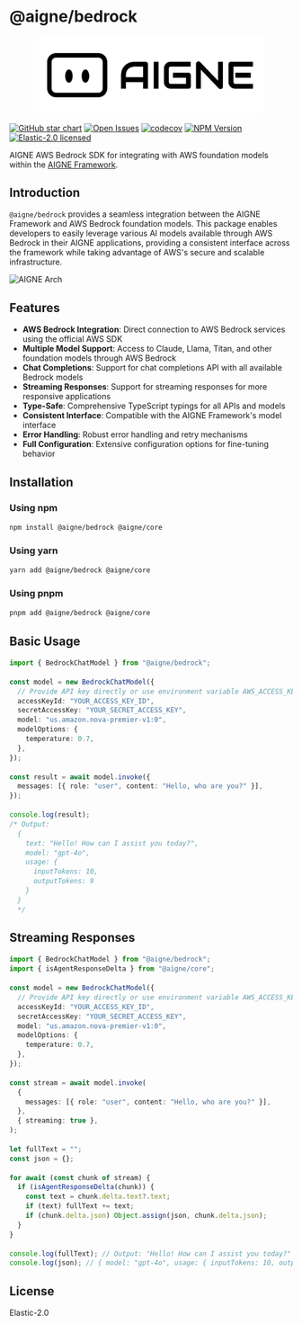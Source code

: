 # @aigne/bedrock

<p align="center">
  <picture>
    <source srcset="https://raw.githubusercontent.com/AIGNE-io/aigne-framework/main/logo-dark.svg" media="(prefers-color-scheme: dark)">
    <source srcset="https://raw.githubusercontent.com/AIGNE-io/aigne-framework/main/logo.svg" media="(prefers-color-scheme: light)">
    <img src="https://raw.githubusercontent.com/AIGNE-io/aigne-framework/main/logo.svg" alt="AIGNE Logo" width="400" />
  </picture>
</p>

[![GitHub star chart](https://img.shields.io/github/stars/AIGNE-io/aigne-framework?style=flat-square)](https://star-history.com/#AIGNE-io/aigne-framework)
[![Open Issues](https://img.shields.io/github/issues-raw/AIGNE-io/aigne-framework?style=flat-square)](https://github.com/AIGNE-io/aigne-framework/issues)
[![codecov](https://codecov.io/gh/AIGNE-io/aigne-framework/graph/badge.svg?token=DO07834RQL)](https://codecov.io/gh/AIGNE-io/aigne-framework)
[![NPM Version](https://img.shields.io/npm/v/@aigne/bedrock)](https://www.npmjs.com/package/@aigne/bedrock)
[![Elastic-2.0 licensed](https://img.shields.io/npm/l/@aigne/bedrock)](https://github.com/AIGNE-io/aigne-framework/blob/main/LICENSE.md)

AIGNE AWS Bedrock SDK for integrating with AWS foundation models within the [AIGNE Framework](https://github.com/AIGNE-io/aigne-framework).

## Introduction

`@aigne/bedrock` provides a seamless integration between the AIGNE Framework and AWS Bedrock foundation models. This package enables developers to easily leverage various AI models available through AWS Bedrock in their AIGNE applications, providing a consistent interface across the framework while taking advantage of AWS's secure and scalable infrastructure.

<picture>
  <source srcset="https://raw.githubusercontent.com/AIGNE-io/aigne-framework/main/assets/aigne-bedrock-dark.png" media="(prefers-color-scheme: dark)">
  <source srcset="https://raw.githubusercontent.com/AIGNE-io/aigne-framework/main/assets/aigne-bedrock.png" media="(prefers-color-scheme: light)">
  <img src="https://raw.githubusercontent.com/AIGNE-io/aigne-framework/main/aigne-bedrock.png" alt="AIGNE Arch" />
</picture>

## Features

* **AWS Bedrock Integration**: Direct connection to AWS Bedrock services using the official AWS SDK
* **Multiple Model Support**: Access to Claude, Llama, Titan, and other foundation models through AWS Bedrock
* **Chat Completions**: Support for chat completions API with all available Bedrock models
* **Streaming Responses**: Support for streaming responses for more responsive applications
* **Type-Safe**: Comprehensive TypeScript typings for all APIs and models
* **Consistent Interface**: Compatible with the AIGNE Framework's model interface
* **Error Handling**: Robust error handling and retry mechanisms
* **Full Configuration**: Extensive configuration options for fine-tuning behavior

## Installation

### Using npm

```bash
npm install @aigne/bedrock @aigne/core
```

### Using yarn

```bash
yarn add @aigne/bedrock @aigne/core
```

### Using pnpm

```bash
pnpm add @aigne/bedrock @aigne/core
```

## Basic Usage

```typescript file="test/bedrock-chat-model.test.ts" region="example-bedrock-chat-model"
import { BedrockChatModel } from "@aigne/bedrock";

const model = new BedrockChatModel({
  // Provide API key directly or use environment variable AWS_ACCESS_KEY_ID and AWS_SECRET_ACCESS_KEY
  accessKeyId: "YOUR_ACCESS_KEY_ID",
  secretAccessKey: "YOUR_SECRET_ACCESS_KEY",
  model: "us.amazon.nova-premier-v1:0",
  modelOptions: {
    temperature: 0.7,
  },
});

const result = await model.invoke({
  messages: [{ role: "user", content: "Hello, who are you?" }],
});

console.log(result);
/* Output:
  {
    text: "Hello! How can I assist you today?",
    model: "gpt-4o",
    usage: {
      inputTokens: 10,
      outputTokens: 9
    }
  }
  */
```

## Streaming Responses

```typescript file="test/bedrock-chat-model.test.ts" region="example-bedrock-chat-model-streaming"
import { BedrockChatModel } from "@aigne/bedrock";
import { isAgentResponseDelta } from "@aigne/core";

const model = new BedrockChatModel({
  // Provide API key directly or use environment variable AWS_ACCESS_KEY_ID and AWS_SECRET_ACCESS_KEY
  accessKeyId: "YOUR_ACCESS_KEY_ID",
  secretAccessKey: "YOUR_SECRET_ACCESS_KEY",
  model: "us.amazon.nova-premier-v1:0",
  modelOptions: {
    temperature: 0.7,
  },
});

const stream = await model.invoke(
  {
    messages: [{ role: "user", content: "Hello, who are you?" }],
  },
  { streaming: true },
);

let fullText = "";
const json = {};

for await (const chunk of stream) {
  if (isAgentResponseDelta(chunk)) {
    const text = chunk.delta.text?.text;
    if (text) fullText += text;
    if (chunk.delta.json) Object.assign(json, chunk.delta.json);
  }
}

console.log(fullText); // Output: "Hello! How can I assist you today?"
console.log(json); // { model: "gpt-4o", usage: { inputTokens: 10, outputTokens: 9 } }
```

## License

Elastic-2.0
